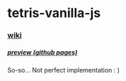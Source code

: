 # tetris-vanilla-js

### [wiki](https://en.wikipedia.org/wiki/Tetris)

##### [preview (github pages)](https://borisbutenko.github.io/tetris-vanilla-js/index.html)

So-so... Not perfect implementation : )
